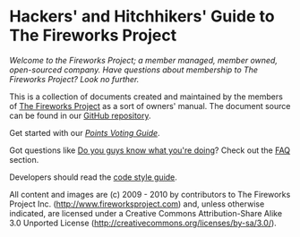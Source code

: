 Hackers' and Hitchhikers' Guide to The Fireworks Project
========================================================

*Welcome to the Fireworks Project; a member managed, member owned, open-sourced
company. Have questions about membership to The Fireworks Project? Look no
further.*

This is a collection of documents created and maintained by the members of [The
Fireworks Project][1] as a sort of owners' manual. The document source can be
found in our [GitHub repository][2].

Get started with our *[Points Voting Guide](voting/overview)*.

Got questions like [Do you guys know what you're
doing](faq#do_you_know_what_you_are_doing)? Check out the [FAQ](faq)
section.

Developers should read the [code style guide](development/style).

All content and images are (c) 2009 - 2010 by contributors to The Fireworks
Project Inc. (http://www.fireworksproject.com) and, unless otherwise indicated,
are licensed under a Creative Commons Attribution-Share Alike 3.0 Unported
License (http://creativecommons.org/licenses/by-sa/3.0/).

  [1]: http://www.fireworksproject.com
  [2]: http://github.com/FireworksProject/Hackers_and_Hitchhikers_Guide

